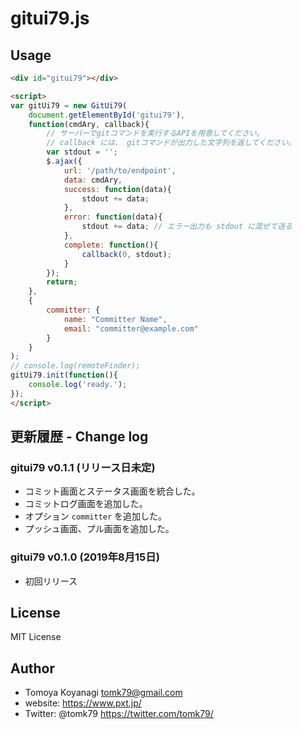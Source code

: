 # gitui79.js

## Usage

```html
<div id="gitui79"></div>

<script>
var gitUi79 = new GitUi79(
    document.getElementById('gitui79'),
    function(cmdAry, callback){
        // サーバーでgitコマンドを実行するAPIを用意してください。
        // callback には、 gitコマンドが出力した文字列を返してください。
        var stdout = '';
        $.ajax({
            url: '/path/to/endpoint',
            data: cmdAry,
            success: function(data){
                stdout += data;
            },
            error: function(data){
                stdout += data; // エラー出力も stdout に混ぜて送る
            },
            complete: function(){
                callback(0, stdout);
            }
        });
        return;
    },
    {
        committer: {
            name: "Committer Name",
            email: "committer@example.com"
        }
    }
);
// console.log(remoteFinder);
gitUi79.init(function(){
    console.log('ready.');
});
</script>
```


## 更新履歴 - Change log

### gitui79 v0.1.1 (リリース日未定)

- コミット画面とステータス画面を統合した。
- コミットログ画面を追加した。
- オプション `committer` を追加した。
- プッシュ画面、プル画面を追加した。

### gitui79 v0.1.0 (2019年8月15日)

- 初回リリース


## License

MIT License


## Author

- Tomoya Koyanagi <tomk79@gmail.com>
- website: <https://www.pxt.jp/>
- Twitter: @tomk79 <https://twitter.com/tomk79/>
